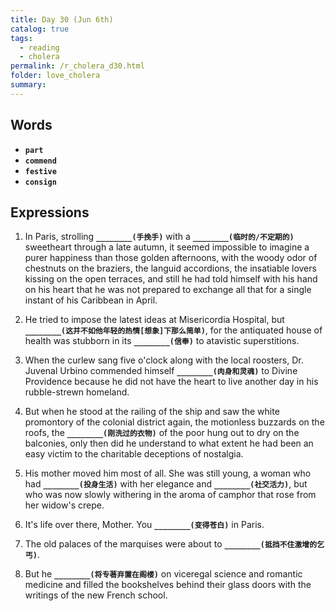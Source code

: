 ```yaml
---
title: Day 30 (Jun 6th)
catalog: true
tags: 
  - reading
  - cholera
permalink: /r_cholera_d30.html
folder: love_cholera
summary: 
---
```


## Words

-   <b data-toggle="tooltip" data-original-title="{{site.data.glossary.part}}">`part`</b>
-   <b data-toggle="tooltip" data-original-title="{{site.data.glossary.commend}}">`commend`</b>
-   <b data-toggle="tooltip" data-original-title="{{site.data.glossary.festive}}">`festive`</b>
-   <b data-toggle="tooltip" data-original-title="{{site.data.glossary.consign}}">`consign`</b>


## Expressions

1.  In Paris, strolling <b data-toggle="tooltip" data-original-title="{{site.data.answers.c0_a}}">`________(手挽手)`</b> with a <b data-toggle="tooltip" data-original-title="{{site.data.answers.c0_a2}}">`________(临时的/不定期的)`</b> sweetheart through a late autumn, it seemed impossible to imagine a purer happiness than those golden afternoons, with the woody odor of chestnuts on the braziers, the languid accordions, the insatiable lovers kissing on the open terraces, and still he had told himself with his hand on his heart that he was not prepared to exchange all that for a single instant of his Caribbean in April.

2.  He tried to impose the latest ideas at Misericordia Hospital, but <b data-toggle="tooltip" data-original-title="{{site.data.answers.c0_b}}">`________(这并不如他年轻的热情[想象]下那么简单)`</b>, for the antiquated house of health was stubborn in its <b data-toggle="tooltip" data-original-title="{{site.data.answers.c0_b2}}">`________(信奉)`</b> to atavistic superstitions.

3.  When the curlew sang five o'clock along with the local roosters, Dr. Juvenal Urbino commended himself <b data-toggle="tooltip" data-original-title="{{site.data.answers.c0_c}}">`________(肉身和灵魂)`</b> to Divine Providence because he did not have the heart to live another day in his rubble-strewn homeland.

4.  But when he stood at the railing of the ship and saw the white promontory of the colonial district again, the motionless buzzards on the roofs, the <b data-toggle="tooltip" data-original-title="{{site.data.answers.c0_d}}">`________(刚洗过的衣物)`</b> of the poor hung out to dry on the balconies, only then did he understand to what extent he had been an easy victim to the charitable deceptions of nostalgia.

5.  His mother moved him most of all. She was still young, a woman who had <b data-toggle="tooltip" data-original-title="{{site.data.answers.c0_e}}">`________(投身生活)`</b> with her elegance and <b data-toggle="tooltip" data-original-title="{{site.data.answers.c0_e2}}">`________(社交活力)`</b>, but who was now slowly withering in the aroma of camphor that rose from her widow's crepe. 

6.  It's life over there, Mother. You <b data-toggle="tooltip" data-original-title="{{site.data.answers.c0_f}}">`________(变得苍白)`</b> in Paris.

7.  The old palaces of the marquises were about to <b data-toggle="tooltip" data-original-title="{{site.data.answers.c0_g}}">`________(抵挡不住激增的乞丐)`</b>.

8.  But he <b data-toggle="tooltip" data-original-title="{{site.data.answers.c0_h}}">`________(将专著弃置在阁楼)`</b> on viceregal science and romantic medicine and filled the bookshelves behind their glass doors with the writings of the new French school.


